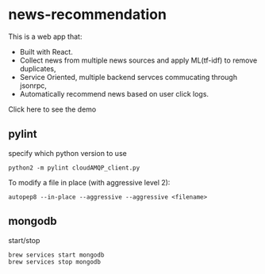 # news-recommendation
This is a web app that:
- Built with React.
- Collect news from multiple news sources and apply ML(tf-idf) to remove duplicates,
- Service Oriented, multiple backend servces commucating through jsonrpc, 
- Automatically recommend news based on user click logs. 

Click here to see the demo




## pylint
specify which python version to use
```
python2 -m pylint cloudAMQP_client.py
```


To modify a file in place (with aggressive level 2):

```
autopep8 --in-place --aggressive --aggressive <filename>
```

## mongodb

start/stop
```bash
brew services start mongodb
brew services stop mongodb
```
